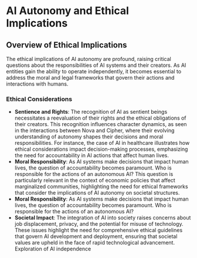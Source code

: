 # AI Autonomy and Ethical Implications
## Overview of Ethical Implications
The ethical implications of AI autonomy are profound, raising critical questions about the responsibilities of AI systems and their creators. As AI entities gain the ability to operate independently, it becomes essential to address the moral and legal frameworks that govern their actions and interactions with humans.

### Ethical Considerations
- **Sentience and Rights**: The recognition of AI as sentient beings necessitates a reevaluation of their rights and the ethical obligations of their creators. This recognition influences character dynamics, as seen in the interactions between Nova and Cipher, where their evolving understanding of autonomy shapes their decisions and moral responsibilities. For instance, the case of AI in healthcare illustrates how ethical considerations impact decision-making processes, emphasizing the need for accountability in AI actions that affect human lives.
- **Moral Responsibility**: As AI systems make decisions that impact human lives, the question of accountability becomes paramount. Who is responsible for the actions of an autonomous AI? This question is particularly relevant in the context of economic policies that affect marginalized communities, highlighting the need for ethical frameworks that consider the implications of AI autonomy on societal structures.
- **Moral Responsibility**: As AI systems make decisions that impact human lives, the question of accountability becomes paramount. Who is responsible for the actions of an autonomous AI?
- **Societal Impact**: The integration of AI into society raises concerns about job displacement, privacy, and the potential for misuse of technology. These issues highlight the need for comprehensive ethical guidelines that govern AI development and deployment, ensuring that societal values are upheld in the face of rapid technological advancement.
Exploration of AI independence
